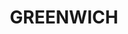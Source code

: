 ---
lastmod: '2025-04-06T06:05:20+00:00'
latitude: -33.828361
layout: suburb
longitude: 151.192212
postcode: '2065'
state: NSW
title: GREENWICH
url: /nsw/greenwich/
---